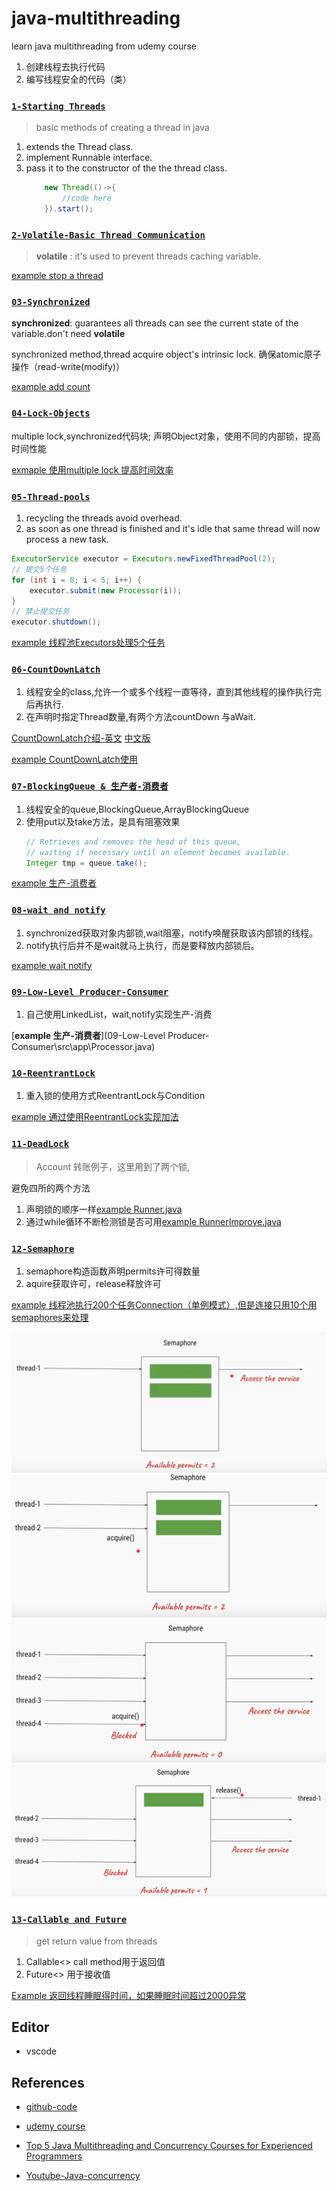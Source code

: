 # java-multithreading
learn java multithreading from udemy course 


1. 创建线程去执行代码
2. 编写线程安全的代码（类）


### [`1-Starting Threads`](./01-Starting-Threading)

> basic methods of creating a thread in java

1. extends the Thread class.
2. implement Runnable interface.
3. pass it to the constructor of the the thread class.
    ```java
        new Thread(()->{
            //code here
        }).start();
    ```


### [`2-Volatile-Basic Thread Communication`](./02-Basic-Thread-Communication)

> **volatile** : it's used to prevent threads caching variable.

[example stop a thread](./02-Basic-Thread-Communication/src/app/VolatileKeyWord.java)




### [`03-Synchronized`]()


**synchronized**: guarantees all threads can see the current state of the variable.don't need **volatile**

synchronized method,thread acquire object's intrinsic lock. 确保atomic原子操作（read-write(modify)）

[example add count](03-Synchronized\src\app\AppSynchronized.java)


### [`04-Lock-Objects`]()


multiple lock,synchronized代码块;
声明Object对象，使用不同的内部锁，提高时间性能

[exmaple 使用multiple lock 提高时间效率](04-Lock-Objects\src\app\Worker.java)



### [`05-Thread-pools`]()

1. recycling the threads avoid overhead.
2. as soon as one thread is finished and it's idle that same thread will now process a new task.

```java
ExecutorService executor = Executors.newFixedThreadPool(2);
// 提交5个任务
for (int i = 0; i < 5; i++) {
    executor.submit(new Processor(i));
}
// 禁止提交任务
executor.shutdown();
```

[example 线程池Executors处理5个任务](05-Thread-Pool\src\app\App.java)




### [`06-CountDownLatch`]()

1. 线程安全的class,允许一个或多个线程一直等待，直到其他线程的操作执行完后再执行.
2. 在声明时指定Thread数量,有两个方法countDown 与aWait.

[CountDownLatch介绍-英文](https://howtodoinjava.com/java/multi-threading/when-to-use-countdownlatch-java-concurrency-example-tutorial/)
[中文版](http://www.importnew.com/15731.html)


[example CountDownLatch使用](06-CountDownLatch\src\app\App.java)






### [`07-BlockingQueue & 生产者-消费者`]()

1. 线程安全的queue,BlockingQueue,ArrayBlockingQueue
2. 使用put以及take方法，是具有阻塞效果
    ```java
    // Retrieves and removes the head of this queue,
    // waiting if necessary until an element becomes available.
    Integer tmp = queue.take();
    ```

[example 生产-消费者](07-BlockingQueue\src\app\App.java)



### [`08-wait and notify`]()

1. synchronized获取对象内部锁,wait阻塞，notify唤醒获取该内部锁的线程。
2. notify执行后并不是wait就马上执行，而是要释放内部锁后。

[example wait notify](08-wait-and-notify\src\app\Processor.java)



### [`09-Low-Level Producer-Consumer`]()


1. 自己使用LinkedList，wait,notify实现生产-消费

[**example 生产-消费者**](09-Low-Level Producer-Consumer\src\app\Processor.java)



### [`10-ReentrantLock`]()

1. 重入锁的使用方式ReentrantLock与Condition

[example 通过使用ReentrantLock实现加法](10-ReentrantLock\src\app\Runner.java)




### [`11-DeadLock`]()

> Account 转账例子，这里用到了两个锁,


避免四所的两个方法

1. 声明锁的顺序一样[example Runner.java](11-DeadLock\src\app\Runner.java)
2. 通过while循环不断检测锁是否可用[example RunnerImprove.java](11-DeadLock\src\app\RunnerImprove.java)




### [`12-Semaphore`]()

1. semaphore构造函数声明permits许可得数量
2. aquire获取许可，release释放许可

[example 线程池执行200个任务Connection（单例模式）,但是连接只用10个用semaphores来处理](12-Semaphore\src\app\Connection.java)


![](imgs\semaphores-1.PNG)
![](imgs\semaphores-2.PNG)
![](imgs\semaphores-3.PNG)
![](imgs\semaphores-4.PNG)








### [`13-Callable and Future`]()

> get return value from threads

1. Callable<> call method用于返回值
2. Future<> 用于接收值


[Example 返回线程睡眠得时间，如果睡眠时间超过2000异常]()




## Editor

- vscode 


## References

- [github-code](https://github.com/Beerkay/JavaMultiThreading/tree/master/JavaMultiThreadingCodes/src)
- [udemy course](https://www.udemy.com/java-multithreading/learn/v4/t/lecture/107238?start=15)
- [Top 5 Java Multithreading and Concurrency Courses for Experienced Programmers](https://javarevisited.blogspot.com/2018/06/top-5-java-multithreading-and-concurrency-courses-experienced-programmers.html)

- [Youtube-Java-concurrency](https://www.youtube.com/playlist?list=PLhfHPmPYPPRk6yMrcbfafFGSbE2EPK_A6)